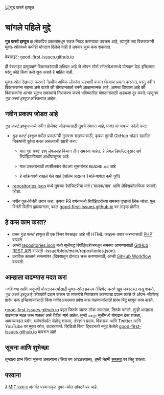 ![गुड फर्स्ट इश्यूज](./assets/github/social-preview.png)

# चांगले पहिले मुद्दे

**गुड फर्स्ट इश्यूज** हा लोकप्रिय प्रकल्पांमधून सहज निवड करण्याचा उपक्रम आहे, त्यामुळे ज्या विकसकांनी मुक्त-स्रोतमध्ये कधीही योगदान दिलेले नाही ते लवकर सुरू करू शकतात.

वेबसाइट: [good-first-issues.github.io](https://good-first-issues.github.io)

ही वेबसाइट प्रामुख्याने विकसकांसाठी लक्ष्यित आहे जे ओपन सोर्स सॉफ्टवेअरमध्ये योगदान देऊ इच्छितात परंतु कोठे किंवा कसे सुरू करावे हे माहित नाही.

मुक्त-स्रोत देखभाल करणारे नेहमीच अधिक लोकांना सहभागी करून घेण्याचा प्रयत्न करतात, परंतु नवीन विकासकांना सहसा असे वाटते की योगदानकर्ता बनणे आव्हानात्मक आहे. आमचा विश्वास आहे की विकसकांना अत्यंत सुलभ समस्यांचे निराकरण करणे भविष्यातील योगदानासाठी अडथळा दूर करते. म्हणूनच *गुड फर्स्ट इश्यूज* अस्तित्वात आहेत.

## नवीन प्रकल्प जोडत आहे

*गुड फर्स्ट इश्यूज* मध्ये नवीन प्रोजेक्ट जोडण्यासाठी तुमचे स्वागत आहे, फक्त या पायऱ्या फॉलो करा:

- *गुड फर्स्ट इश्यूज* मधील प्रकल्पांची गुणवत्ता राखण्यासाठी, कृपया तुमची GitHub भांडार खालील निकषांची पूर्तता करत असल्याची खात्री करा:

     - यात `गुड फर्स्ट इश्यू` लेबलसह किमान तीन समस्या आहेत. हे लेबल डिफॉल्टनुसार सर्व रिपॉझिटरीजवर आधीपासूनच आहे.

     - यात प्रकल्पासाठी तपशीलवार सेटअप सूचनांसह `README.md` आहे

     - हे सक्रियपणे राखले गेले आहे (अंतिम अद्यतन 1 महिन्यापेक्षा कमी पूर्वी)

- [repositories.json](https://github.com/gomzyakov/good-first-issue/blob/main/repositories.json) मध्‍ये तुमच्‍या रेपॉजिटरीचा मार्ग (`मालक/नाव' आणि लेक्सिकोग्राफिक क्रमाने) जोडा.

- नवीन पुल-विनंती तयार करा. कृपया PR वर्णनामध्ये रिपॉझिटरीच्या समस्या पृष्ठाची लिंक जोडा. पुल विनंती विलीन झाल्यानंतर, बदल [good-first-issues.github.io](https://good-first-issues.github.io) वर लाइव्ह होतील.

## हे कस काम करत?

- प्रथम *गुड फर्स्ट इश्यूज* ही एक स्थिर वेबसाइट आहे जी HTML फाइल्स तयार करण्यासाठी [PHP](https://www.php.net)` वापरते.
- आम्ही [repositories.json](https://github.com/gomzyakov/good-first) मध्ये सूचीबद्ध रिपॉझिटरीजमधून समस्या आणण्यासाठी [GitHub REST API](https://docs.github.com/en/rest) वापरतो -issue/blob/main/repositories.json).
- ठराविक काळाने समस्यांवर (दिवसातून दोनदा) चक्र करण्यासाठी, आम्ही [GitHub Workflow](https://docs.github.com/en/actions/using-workflows) वापरतो.

## आम्हाला वाढण्यास मदत करा

नवशिक्या आणि अनुभवी योगदानकर्त्यांसाठी मुक्त-स्रोत प्रकल्प नेव्हिगेट करणे खूप जबरदस्त असू शकते. *गुड फर्स्ट इश्यूज* हे प्लॅटफॉर्म प्रदान करून या समस्येचे निराकरण करण्याचा प्रयत्न करते जे ओपन-सोर्ससह प्रारंभ करू इच्छिणाऱ्यांसाठी किंवा नवीन प्रकल्पात प्रवेश करू पाहणाऱ्यांसाठी प्रारंभ बिंदू म्हणून काम करते.

[good-first-issues.github.io](https://good-first-issues.github.io) बद्दल जितके जास्त लोक जाणतात, तितके चांगले. तुम्ही आम्हाला वाढण्यास मदत करू शकता असे विविध मार्ग आहेत: तुम्ही `अद्भुत` सूचीमध्ये योगदान देऊ शकता, आमच्याबद्दल ब्लॉग, ब्लॉगर्सपर्यंत पोहोचू शकता, तंत्रज्ञान प्रभाव, विकसक आणि Twitter आणि YouTube वर मुक्त स्रोत, उदाहरणार्थ. व्हिडिओ किंवा ट्विटमध्ये नमूद केलेले [good-first-issues.github.io](https://good-first-issues.github.io) वापरून पहा!

## सूचना आणि शुभेच्छा

तुम्हाला प्रश्न किंवा सूचना असल्यास (किंवा बग आढळल्यास), तुम्ही नेहमी [समस्या](https://github.com/good-first-issues/good-first-issues.github.io/issues) वर लिहू शकता.

## परवाना

हे [MIT परवाना](https://github.com/good-first-issues/good-first-issues.github.io/blob/main/LICENSE) अंतर्गत परवानाकृत मुक्त-स्रोत सॉफ्टवेअर आहे.